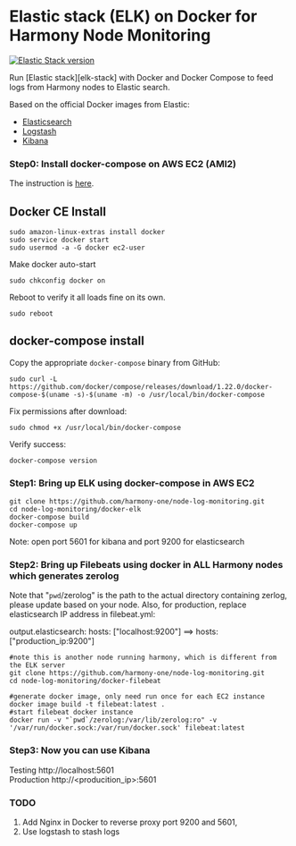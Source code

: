 # Elastic stack (ELK) on Docker for Harmony Node Monitoring

 [![Elastic Stack version](https://img.shields.io/badge/ELK-7.5.1-blue.svg?style=flat)](https://github.com/deviantony/docker-elk/issues/462)
 
Run [Elastic stack][elk-stack] with Docker and Docker Compose to feed logs from Harmony nodes to Elastic search.  

Based on the official Docker images from Elastic:

* [Elasticsearch](https://github.com/elastic/elasticsearch/tree/master/distribution/docker)
* [Logstash](https://github.com/elastic/logstash/tree/master/docker)
* [Kibana](https://github.com/elastic/kibana/tree/master/src/dev/build/tasks/os_packages/docker_generator)

### Step0: Install docker-compose on AWS EC2 (AMI2)

The instruction is [here](https://docs.docker.com/compose/install/).

## Docker CE Install

```console
sudo amazon-linux-extras install docker
sudo service docker start
sudo usermod -a -G docker ec2-user
```

Make docker auto-start

`sudo chkconfig docker on`

Reboot to verify it all loads fine on its own.

`sudo reboot`

## docker-compose install

Copy the appropriate `docker-compose` binary from GitHub:

`sudo curl -L https://github.com/docker/compose/releases/download/1.22.0/docker-compose-$(uname -s)-$(uname -m) -o /usr/local/bin/docker-compose`

Fix permissions after download: 

`sudo chmod +x /usr/local/bin/docker-compose`

Verify success: 

`docker-compose version`

### Step1: Bring up ELK using docker-compose in AWS EC2

```console
git clone https://github.com/harmony-one/node-log-monitoring.git
cd node-log-monitoring/docker-elk
docker-compose build
docker-compose up
```

Note: open port 5601 for kibana and port 9200 for elasticsearch 

### Step2: Bring up Filebeats using docker in ALL Harmony nodes which generates zerolog

Note that "`pwd`/zerolog" is the path to the actual directory containing zerlog, please update based on your node.
Also, for production, replace elasticsearch IP address in filebeat.yml:

output.elasticsearch:
  hosts: ["localhost:9200"]  ==>  hosts:["production_ip:9200"]

```console
#note this is another node running harmony, which is different from the ELK server 
git clone https://github.com/harmony-one/node-log-monitoring.git
cd node-log-monitoring/docker-filebeat

#generate docker image, only need run once for each EC2 instance 
docker image build -t filebeat:latest .
#start filebeat docker instance 
docker run -v "`pwd`/zerolog:/var/lib/zerolog:ro" -v '/var/run/docker.sock:/var/run/docker.sock' filebeat:latest
```

### Step3: Now you can use Kibana 


Testing   http://localhost:5601  
Production   http://<producition_ip>:5601 

### TODO

1) Add Nginx in Docker to reverse proxy port 9200 and 5601, 
2) Use logstash to stash logs 

  
